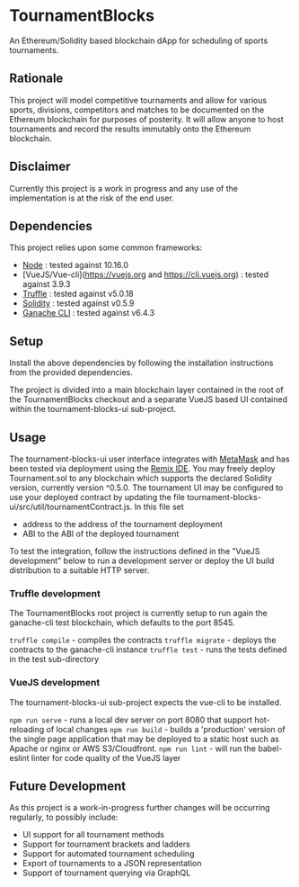 # TournamentBlocks

An Ethereum/Solidity based blockchain dApp for scheduling of sports tournaments.

## Rationale

This project will model competitive tournaments and allow for various sports, divisions, competitors and matches to be
documented on the Ethereum blockchain for purposes of posterity.  It will allow anyone to host tournaments and record
the results immutably onto the Ethereum blockchain.  

## Disclaimer

Currently this project is a work in progress and any use of the implementation is at the risk of the end user.  

## Dependencies

This project relies upon some common frameworks:

* [Node](https://nodejs.org/en/) : tested against 10.16.0 
* [VueJS/Vue-cli](https://vuejs.org and https://cli.vuejs.org) : tested against 3.9.3
* [Truffle](https://www.trufflesuite.com) : tested against v5.0.18
* [Solidity](https://solidity.readthedocs.io/en/v0.5.10/) : tested against v0.5.9
* [Ganache CLI](https://github.com/trufflesuite/ganache-cli) : tested against v6.4.3

## Setup

Install the above dependencies by following the installation instructions from the provided dependencies.

The project is divided into a main blockchain layer contained in the root of the TournamentBlocks checkout and a
separate VueJS based UI contained within the tournament-blocks-ui sub-project.  

## Usage

The tournament-blocks-ui user interface integrates with [MetaMask](https://metamask.io/) and has been tested via deployment using the [Remix IDE](http://remix.ethereum.org).  You may freely deploy Tournament.sol to any blockchain which supports the declared Solidity version, currently version ^0.5.0.  The tournament UI may be configured to use your deployed contract by updating the file tournament-blocks-ui/src/util/tournamentContract.js.  In this file set 

* address to the address of the tournament deployment
* ABI to the ABI of the deployed tournament 

To test the integration, follow the instructions defined in the "VueJS development" below to run a development server or deploy the UI build distribution to a suitable HTTP server.

### Truffle development

The TournamentBlocks root project is currently setup to run again the ganache-cli test blockchain, which defaults to the port 8545.  

`truffle compile` - compiles the contracts
`truffle migrate` - deploys the contracts to the ganache-cli instance
`truffle test` - runs the tests defined in the test sub-directory

### VueJS development

The tournament-blocks-ui sub-project expects the vue-cli to be installed.  

`npm run serve` - runs a local dev server on port 8080 that support hot-reloading of local changes
`npm run build` - builds a 'production' version of the single page application that may be deployed to a static host such as Apache or nginx or AWS S3/Cloudfront.
`npm run lint` - will run the babel-eslint linter for code quality of the VueJS layer

## Future Development

As this project is a work-in-progress further changes will be occurring regularly, to possibly include: 

* UI support for all tournament methods
* Support for tournament brackets and ladders
* Support for automated tournament scheduling
* Export of tournaments to a JSON representation
* Support of tournament querying via GraphQL

